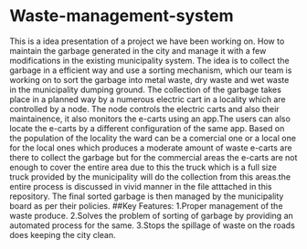 # Waste-management-system
This is a idea presentation of a project we have been working on. How to maintain the garbage generated in the city and manage it with a few modifications in the existing municipality system.
  The idea is to collect the garbage in a efficient way and use a sorting mechanism, which our team is working on to sort the garbage into metal waste, dry waste and wet waste in the municipality dumping ground. The collection of the garbage takes place in a planned way by a numerous electric cart in a locality which are controlled by a node. The node controls the electric carts and also their maintainence, it also monitors the e-carts using an app.The users can also locate the e-carts by a different configuration of the same app.
  Based on the population of the locality the ward can be a comercial one or a local one for the local ones which produces a moderate amount of waste e-carts are there to collect the garbage but for the commercial areas the e-carts are not enough to cover the entire area due to this the truck which is a full size truck provided by the municipality will do the collection from this areas.the entire process is discussed in vivid manner in the file atttached in this repository.
  The final sorted garbage is then managed by the municipality board as per their policies.
  ##Key Features: 
      1.Proper management of the waste produce.
      2.Solves the problem of sorting of garbage by providing an automated process for the same.
      3.Stops the spillage of waste on the roads does keeping the city clean.
